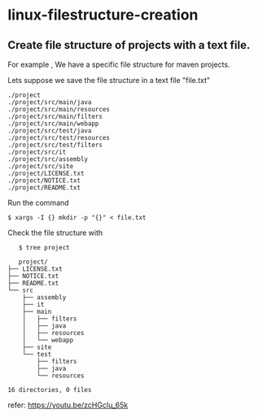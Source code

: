 # linux-filestructure-creation
## Create file structure of projects with a text file.

For example , We have a specific file structure for maven projects.

Lets suppose we save the file structure in a text file "file.txt"

    ./project
    ./project/src/main/java
    ./project/src/main/resources
    ./project/src/main/filters
    ./project/src/main/webapp
    ./project/src/test/java
    ./project/src/test/resources
    ./project/src/test/filters
    ./project/src/it
    ./project/src/assembly
    ./project/src/site
    ./project/LICENSE.txt
    ./project/NOTICE.txt
    ./project/README.txt	
  
  Run the command 
    
    $ xargs -I {} mkdir -p "{}" < file.txt
    
   Check the file structure with 
    
       $ tree project
       
       project/
    ├── LICENSE.txt
    ├── NOTICE.txt
    ├── README.txt
    └── src
        ├── assembly
        ├── it
        ├── main
        │   ├── filters
        │   ├── java
        │   ├── resources
        │   └── webapp
        ├── site
        └── test
            ├── filters
            ├── java
            └── resources

    16 directories, 0 files



refer:
https://youtu.be/zcHGcIu_65k
